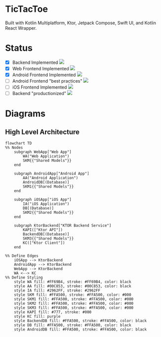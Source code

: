 # TicTacToe
Built with Kotlin Multiplatform, Ktor, Jetpack Compose, Swift UI, and Kotlin React Wrapper. 

# Status
- [x] Backend Implemented ![](https://progress-bar.dev/100)
- [x] Web Frontend Implemented ![](https://progress-bar.dev/100)
- [x] Android Frontend Implemented ![](https://progress-bar.dev/100)
- [ ] Android Frontend "best practices" ![](https://progress-bar.dev/0)
- [ ] iOS Frontend Implemented ![](https://progress-bar.dev/0)
- [ ] Backend "productionized" ![](https://progress-bar.dev/0)

# Diagrams

## High Level Architecture
```mermaid
flowchart TD
%% Nodes
    subgraph WebApp["Web App"]
        WA("Web Application")
        SKM{{"Shared Models"}}
    end

    subgraph AndroidApp["Android App"]
        AA("Android Application")
        AndroidDB[(Database)]
        SKM1{{"Shared Models"}}
    end

    subgraph iOSApp["iOS App"]
        IA("iOS Application")
        DB[(Database)]
        SKM2{{"Shared Models"}}
    end

    subgraph KtorBackend["KTOR Backend Service"]
        KAPI(["Ktor API"])
        BackendDB[(Database)]
        SKM3{{"Shared Models"}}
        KC(["Ktor Client"])
    end

%% Define Edges
    iOSApp --> KtorBackend
    AndroidApp --> KtorBackend
    WebApp --> KtorBackend
    WA <--> KC
%% Define Styling
    style WA fill: #FF69B4, stroke: #FF69B4, color: black
    style AA fill: #00C853, stroke: #00C853, color: black
    style IA fill: #2962FF, stroke: #2962FF
    style SKM fill: #FFA500, stroke: #FFA500, color: #000
    style SKM1 fill: #FFA500, stroke: #FFA500, color: #000
    style SKM2 fill: #FFA500, stroke: #FFA500, color: #000
    style SKM3 fill: #FFA500, stroke: #FFA500, color: #000
    style KAPI fill: #777, stroke: #000
    style KC fill: purple
    style BackendDB fill: #FFA500, stroke: #FFA500, color: black
    style DB fill: #FFA500, stroke: #FFA500, color: black
    style AndroidDB fill: #FFA500, stroke: #FFA500, color: black
```